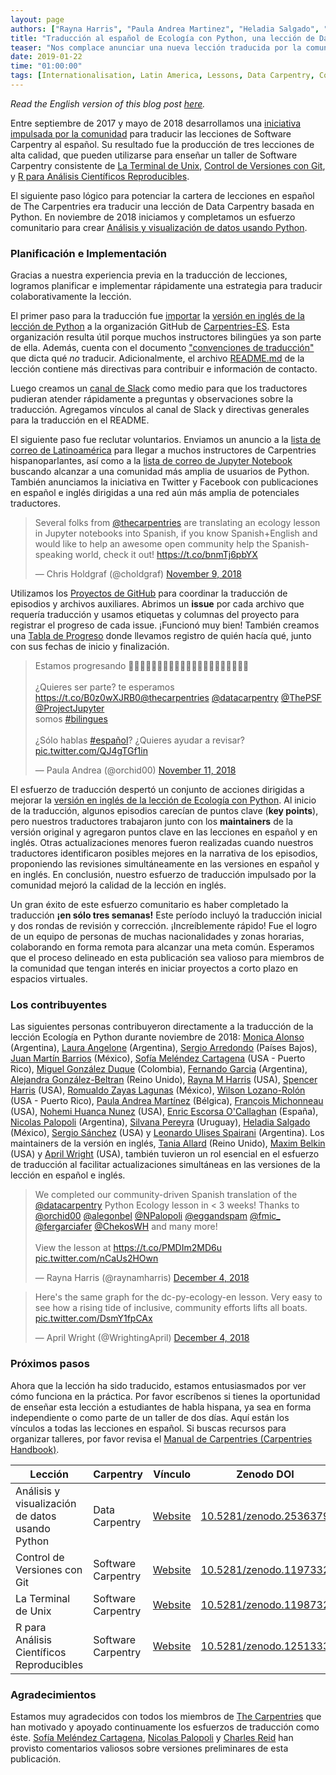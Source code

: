 ```yaml
---
layout: page
authors: ["Rayna Harris", "Paula Andrea Martinez", "Heladia Salgado", "Nicolás Palopoli"]
title: "Traducción al español de Ecología con Python, una lección de Data Carpentry"
teaser: "Nos complace anunciar una nueva lección traducida por la comunidad: Análisis y visualización de datos usando Python"
date: 2019-01-22
time: "01:00:00"
tags: [Internationalisation, Latin America, Lessons, Data Carpentry, Community]
---
```


*Read the English version of this blog post [here](https://carpentries.org/blog/2019/01/python-ecology-es/).*

Entre septiembre de 2017 y mayo de 2018 desarrollamos una [iniciativa impulsada por la comunidad](https://software-carpentry.org/blog/2018/03/forlatinamerica.html) para traducir las lecciones de Software Carpentry al español. Su resultado fue la producción de tres lecciones de alta calidad, que pueden utilizarse para enseñar un taller de Software Carpentry consistente de [La Terminal de Unix](https://swcarpentry.github.io/shell-novice-es/), [Control de Versiones con Git](https://swcarpentry.github.io/git-novice-es/), y [R para Análisis Científicos Reproducibles](https://swcarpentry.github.io/r-novice-gapminder-es/).

El siguiente paso lógico para potenciar la cartera de lecciones en español de The Carpentries era traducir una lección de Data Carpentry basada en Python. En noviembre de 2018 iniciamos y completamos un esfuerzo comunitario para crear [Análisis y visualización de datos usando Python](https://datacarpentry.org/python-ecology-lesson-es/).

### Planificación e Implementación

Gracias a nuestra experiencia previa en la traducción de lecciones, logramos planificar e implementar rápidamente una estrategia para traducir colaborativamente la lección.

El primer paso para la traducción fue [importar](https://help.github.com/articles/importing-a-repository-with-github-importer/) la [versión en inglés de la lección de Python](https://github.com/datacarpentry/python-ecology-lesson) a la organización GitHub de [Carpentries-ES](https://github.com/carpentries-es). Esta organización resulta útil porque muchos instructores bilingües ya son parte de ella. Además, cuenta con el documento ["convenciones de traducción"](https://github.com/Carpentries-ES/board/blob/master/Convenciones_Traduccion.md) que dicta qué _no_ traducir. Adicionalmente, el archivo [README.md](https://github.com/datacarpentry/python-ecology-lesson-es/blob/gh-pages/README.md) de la lección contiene más directivas para contribuir e información de contacto.   

Luego creamos un [canal de Slack](https://swcarpentry.slack.com/messages/CDZLNHSMQ) como medio para que los traductores pudieran atender rápidamente a preguntas y observaciones sobre la traducción. Agregamos vínculos al canal de Slack y directivas generales para la traducción en el README.

El siguiente paso fue reclutar voluntarios. Enviamos un anuncio a la [lista de correo de Latinoamérica](https://carpentries.topicbox.com/groups/local-latinoamerica) para llegar a muchos instructores de Carpentries hispanoparlantes, así como a la [lista de correo de Jupyter Notebook](https://jupyter.org/community) buscando alcanzar a una comunidad más amplia de usuarios de Python. También anunciamos la iniciativa en Twitter y Facebook con publicaciones en español e inglés dirigidas a una red aún más amplia de potenciales traductores.

<blockquote class="twitter-tweet" data-lang="en"><p lang="en" dir="ltr">Several folks from <a href="https://twitter.com/thecarpentries?ref_src=twsrc%5Etfw">@thecarpentries</a> are translating an ecology lesson in Jupyter notebooks into Spanish, if you know Spanish+English and would like to help an awesome open community help the Spanish-speaking world, check it out! <a href="https://t.co/bnmTj6pbYX">https://t.co/bnmTj6pbYX</a></p><p>&mdash; Chris Holdgraf (@choldgraf) <a href="https://twitter.com/choldgraf/status/1061003643460014081?ref_src=twsrc%5Etfw">November 9, 2018</a></p></blockquote>
<script async src="https://platform.twitter.com/widgets.js" charset="utf-8"></script>

Utilizamos los [Proyectos de GitHub](https://github.com/datacarpentry/python-ecology-lesson-es/projects/1) para coordinar la traducción de episodios y archivos auxiliares. Abrimos un **issue** por cada archivo que requería traducción y usamos etiquetas y columnas del proyecto para registrar el progreso de cada issue. ¡Funcionó muy bien! También creamos una [Tabla de Progreso](https://github.com/datacarpentry/python-ecology-lesson-es/blob/gh-pages/fechas-progreso.md) donde llevamos registro de quién hacía qué, junto con sus fechas de inicio y finalización.  

<blockquote class="twitter-tweet" data-lang="en"><p lang="es" dir="ltr">Estamos progresando 👋🏽👋🏿🦋👩🏿‍💻👩🏼‍💻👩🏽‍💻👩🏾‍💻😍😇😊😜<br><br>¿Quieres ser parte? te esperamos <a href="https://t.co/B0z0wXJRB0">https://t.co/B0z0wXJRB0</a><a href="https://twitter.com/thecarpentries?ref_src=twsrc%5Etfw">@thecarpentries</a> <a href="https://twitter.com/datacarpentry?ref_src=twsrc%5Etfw">@datacarpentry</a> <a href="https://twitter.com/ThePSF?ref_src=twsrc%5Etfw">@ThePSF</a> <a href="https://twitter.com/ProjectJupyter?ref_src=twsrc%5Etfw">@ProjectJupyter</a> <br>somos <a href="https://twitter.com/hashtag/bilingues?src=hash&amp;ref_src=twsrc%5Etfw">#bilingues</a><br><br>¿Sólo hablas <a href="https://twitter.com/hashtag/espa%C3%B1ol?src=hash&amp;ref_src=twsrc%5Etfw">#español</a>? ¿Quieres ayudar a revisar? <a href="https://t.co/QJ4gTGf1in">pic.twitter.com/QJ4gTGf1in</a></p><p>&mdash; Paula Andrea (@orchid00) <a href="https://twitter.com/orchid00/status/1061729697023868929?ref_src=twsrc%5Etfw">November 11, 2018</a></p></blockquote>
<script async src="https://platform.twitter.com/widgets.js" charset="utf-8"></script>

El esfuerzo de traducción despertó un conjunto de acciones dirigidas a mejorar la [versión en inglés de la lección de Ecología con Python](https://github.com/datacarpentry/python-ecology-lesson). Al inicio de la traducción, algunos episodios carecían de puntos clave (**key points**), pero nuestros traductores trabajaron junto con los **maintainers** de la versión original y agregaron puntos clave en las lecciones en español y en inglés. Otras actualizaciones menores fueron realizadas cuando nuestros traductores identificaron posibles mejores en la narrativa de los episodios, proponiendo las revisiones simultáneamente en las versiones en español y en inglés. En conclusión, nuestro esfuerzo de traducción impulsado por la comunidad mejoró la calidad de la lección en inglés.

Un gran éxito de este esfuerzo comunitario es haber completado la traducción **¡en sólo tres semanas!** Este período incluyó la traducción inicial y dos rondas de revisión y corrección. ¡Increíblemente rápido! Fue el logro de un equipo de personas de muchas nacionalidades y zonas horarias, colaborando en forma remota para alcanzar una meta común. Esperamos que el proceso delineado en esta publicación sea valioso para miembros de la comunidad que tengan interés en iniciar proyectos a corto plazo en espacios virtuales.  

### Los contribuyentes

Las siguientes personas contribuyeron directamente a la traducción de la lección Ecología en Python durante noviembre de 2018: [Monica Alonso](https://github.com/monialo2000) (Argentina), [Laura Angelone](https://github.com/LauCIFASIS) (Argentina), [Sergio Arredondo](https://github.com/arredondo23) (Países Bajos), [Juan Martín Barrios](https://github.com/jmbarrios) (México), [Sofía Meléndez Cartagena](https://github.com/ComplejoC) (USA - Puerto Rico), [Miguel González Duque](https://github.com/miguelgondu) (Colombia), [Fernando Garcia](https://github.com/fergarciafer) (Argentina), [Alejandra González-Beltran](https://github.com/agbeltran) (Reino Unido), [Rayna M Harris](https://github.com/raynamharris) (USA), [Spencer Harris](https://github.com/spencerbh) (USA), [Romualdo Zayas Lagunas](https://github.com/rzayas) (México), [Wilson Lozano-Rolón](https://github.com/welozano) (USA - Puerto Rico), [Paula Andrea Martínez](https://github.com/orchid00) (Bélgica),  [François Michonneau](https://github.com/fmichonneau) (USA), [Nohemi Huanca Nunez](https://github.com/nohemihuanca) (USA), [Enric Escorsa O'Callaghan](https://github.com/enricescorsa) (España), [Nicolas Palopoli](https://github.com/NPalopoli) (Argentina), [Silvana Pereyra](https://github.com/spereyra) (Uruguay), [Heladia Salgado](https://github.com/Helysalgado) (México), [Sergio Sánchez](https://github.com/chekos) (USA) y [Leonardo Ulises Spairani](https://github.com/LUS24) (Argentina). Los maintainers de la versión en inglés, [Tania Allard](https://github.com/trallard) (Reino Unido), [Maxim Belkin](https://github.com/maxim-belkin) (USA) y [April Wright](https://github.com/wrightaprilm) (USA), también tuvieron un rol esencial en el esfuerzo de traducción al facilitar actualizaciones simultáneas en las versiones de la lección en español e inglés.

<blockquote class="twitter-tweet" data-lang="en"><p lang="en" dir="ltr">We completed our community-driven Spanish translation of the <a href="https://twitter.com/datacarpentry?ref_src=twsrc%5Etfw">@datacarpentry</a> Python Ecology lesson in &lt; 3 weeks!  Thanks to <a href="https://twitter.com/orchid00?ref_src=twsrc%5Etfw">@orchid00</a>  <a href="https://twitter.com/alegonbel?ref_src=twsrc%5Etfw">@alegonbel</a> <a href="https://twitter.com/NPalopoli?ref_src=twsrc%5Etfw">@NPalopoli</a> <a href="https://twitter.com/eggandspam?ref_src=twsrc%5Etfw">@eggandspam</a> <a href="https://twitter.com/fmic_?ref_src=twsrc%5Etfw">@fmic_</a>  <a href="https://twitter.com/fergarciafer?ref_src=twsrc%5Etfw">@fergarciafer</a> <a href="https://twitter.com/ChekosWH?ref_src=twsrc%5Etfw">@ChekosWH</a> and many more! <br><br>View the lesson at <a href="https://t.co/PMDIm2MD6u">https://t.co/PMDIm2MD6u</a> <a href="https://t.co/nCaUs2HOwn">pic.twitter.com/nCaUs2HOwn</a></p><p>&mdash; Rayna Harris (@raynamharris) <a href="https://twitter.com/raynamharris/status/1070001633445130240?ref_src=twsrc%5Etfw">December 4, 2018</a></p></blockquote>
<script async src="https://platform.twitter.com/widgets.js" charset="utf-8"></script>

<blockquote class="twitter-tweet" data-conversation="none" data-lang="en"><p lang="en" dir="ltr">Here&#39;s the same graph for the dc-py-ecology-en lesson. Very easy to see how a rising tide of inclusive, community efforts lifts all boats. <a href="https://t.co/DsmY1fpCAx">pic.twitter.com/DsmY1fpCAx</a></p><p>&mdash; April Wright (@WrightingApril) <a href="https://twitter.com/WrightingApril/status/1070006471222538240?ref_src=twsrc%5Etfw">December 4, 2018</a></p></blockquote>
<script async src="https://platform.twitter.com/widgets.js" charset="utf-8"></script>


### Próximos pasos

Ahora que la lección ha sido traducido, estamos entusiasmados por ver cómo funciona en la práctica. Por favor escríbenos si tienes la oportunidad de enseñar esta lección a estudiantes de habla hispana, ya sea en forma independiente o como parte de un taller de dos días. Aquí están los vínculos a todas las lecciones en español. Si buscas recursos para organizar talleres, por favor revisa el [Manual de Carpentries (Carpentries Handbook)](https://docs.carpentries.org/topic_folders/hosts_instructors/index.html).


| Lección | Carpentry | Vínculo | Zenodo DOI
| -------- | -------- | -------- | -------- |
| Análisis y visualización de datos usando Python | Data Carpentry | [Website](https://datacarpentry.org/python-ecology-lesson-es/) | [10.5281/zenodo.2536379](https://zenodo.org/record/2536379)
| Control de Versiones con Git | Software Carpentry | [Website](https://swcarpentry.github.io/git-novice-es/) | [10.5281/zenodo.1197332](https://doi.org/10.5281/zenodo.1197332)
| La Terminal de Unix | Software Carpentry  | [Website](https://swcarpentry.github.io/shell-novice-es/)  | [10.5281/zenodo.1198732](https://doi.org/10.5281/zenodo.1198732)
| R para Análisis Científicos Reproducibles | Software Carpentry | [Website](https://swcarpentry.github.io/r-novice-gapminder-es/) | [10.5281/zenodo.1251333](https://zenodo.org/record/1251333)

### Agradecimientos

Estamos muy agradecidos con todos los miembros de [The Carpentries](https://carpentries.org/) que han motivado y apoyado continuamente los esfuerzos de traducción como éste. [Sofía Meléndez Cartagena](https://github.com/ComplejoC), [Nicolas Palopoli](https://github.com/NPalopoli) y [Charles Reid](https://github.com/charlesreid1) han provisto comentarios valiosos sobre versiones preliminares de esta publicación.
